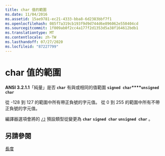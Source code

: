 ```yaml
---
title: char 值的範圍
ms.date: 11/04/2016
ms.assetid: 15ae9781-ec21-4333-bba8-6d2383bbf7f1
ms.openlocfilehash: 085f7a319cb193f9d9d744d6e896062e550404cd
ms.sourcegitcommit: 1f009ab0f2cc4a177f2d1353d5a38f164612bdb1
ms.translationtype: MT
ms.contentlocale: zh-TW
ms.lasthandoff: 07/27/2020
ms.locfileid: "87227799"
---
```

# <a name="range-of-char-values"></a>char 值的範圍

**ANSI 3.2.1.1**「純量」是否 **`char`** 有與或相同的值範圍 **`signed char`****`unsigned char`**

從 -128 到 127 的範圍中所有帶正負號的字元值。 從 0 到 255 的範圍中所有不帶正負號的字元值。

編譯器選項會將的 [`/J`](../build/reference/j-default-char-type-is-unsigned.md) 預設類型從變更為 **`char`** **`signed char`** **`unsigned char`** 。

## <a name="see-also"></a>另請參閱

[長度](../c-language/characters.md)
